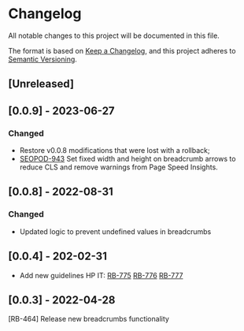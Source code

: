 # Changelog

All notable changes to this project will be documented in this file.

The format is based on [Keep a Changelog](https://keepachangelog.com/en/1.0.0/),
and this project adheres to [Semantic Versioning](https://semver.org/spec/v2.0.0.html).

## [Unreleased]

## [0.0.9] - 2023-06-27

### Changed

- Restore v0.0.8 modifications that were lost with a rollback;
- [SEOPOD-943](https://whirlpoolgtm.atlassian.net/browse/SEOPOD-943) Set fixed width and height on breadcrumb arrows to reduce CLS and remove warnings from Page Speed Insights.

## [0.0.8] - 2022-08-31

### Changed

- Updated logic to prevent undefined values in breadcrumbs

## [0.0.4] - 202-02-31

- Add new guidelines HP IT:
[RB-775](https://whirlpoolgtm.atlassian.net/browse/RB-775)
[RB-776](https://whirlpoolgtm.atlassian.net/browse/RB-776)
[RB-777](https://whirlpoolgtm.atlassian.net/browse/RB-777)

## [0.0.3] - 2022-04-28

[RB-464] Release new breadcrumbs functionality